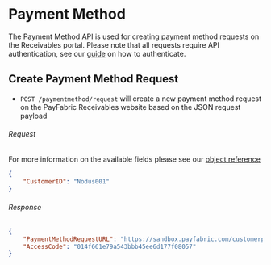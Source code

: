 Payment Method
============

The Payment Method API is used for creating payment method requests on the Receivables portal. Please note that all requests require API authentication, see our [guide](Token.md) on how to authenticate.

Create Payment Method Request
--------------------

* `POST /paymentmethod/request` will create a new payment method request on the PayFabric Receivables website based on the JSON request payload

###### Request
For more information on the available fields please see our [object reference](../../Objects/PaymentMethod.md#SendPaymentMethodRequestEmailRequest)
```json
{
    "CustomerID": "Nodus001"
}
```

###### Response
```json
{
    "PaymentMethodRequestURL": "https://sandbox.payfabric.com/customerportal/nodus#/account/payment-method-request?accesscode=014f661e79a543bbb45ee6d177f08057",
    "AccessCode": "014f661e79a543bbb45ee6d177f08057"
}
```
